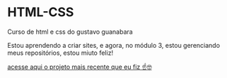 # HTML-CSS
 Curso de html e css do gustavo guanabara

 Estou aprendendo a criar sites, e agora, no módulo 3, estou gerenciando meus repositórios, estou miuto feliz!

 <a href='https://cavaleiro-olimpioo.github.io/Projeto-Podcast/'> acesse aqui o projeto mais recente que eu fiz ☝️🤓
